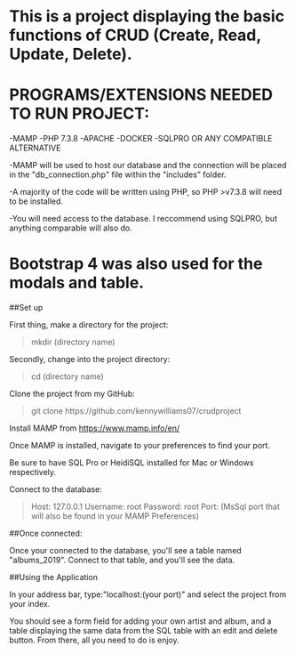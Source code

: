 # This is a project displaying the basic functions of CRUD (Create, Read, Update, Delete).


# PROGRAMS/EXTENSIONS NEEDED TO RUN PROJECT:

-MAMP
-PHP 7.3.8
-APACHE
-DOCKER
-SQLPRO OR ANY COMPATIBLE ALTERNATIVE

-MAMP will be used to host our database and the connection will be placed in the "db_connection.php" file within the "includes" folder.

-A majority of the code will be written using PHP, so PHP >v7.3.8 will need to be installed.

-You will need access to the database. I reccommend using SQLPRO, but anything comparable will also do.

# Bootstrap 4 was also used for the modals and table.

##Set up

First thing, make a directory for the project:
<blockquote>
mkdir (directory name)
</blockquote>

Secondly, change into the project directory:
<blockquote>
cd (directory name)
</blockquote>

Clone the project from my GitHub:
<blockquote>
git clone https://github.com/kennywilliams07/crudproject
</blockquote>

Install MAMP from https://www.mamp.info/en/

Once MAMP is installed, navigate to your preferences to find your port.

Be sure to have SQL Pro or HeidiSQL installed for Mac or Windows respectively.

Connect to the database:
<blockquote>
Host: 127.0.0.1
Username: root
Password: root
Port: (MsSql port that will also be found in your MAMP Preferences)
</blockquote>

##Once connected:

Once your connected to the database, you'll see a table named "albums_2019". Connect to that table, and you'll see the data.

##Using the Application

In your address bar, type:"localhost:(your port)" and select the project from your index.

You should see a form field for adding your own artist and album, and a table displaying the same data from the SQL table with an edit and delete button. From there, all you need to do is enjoy.

